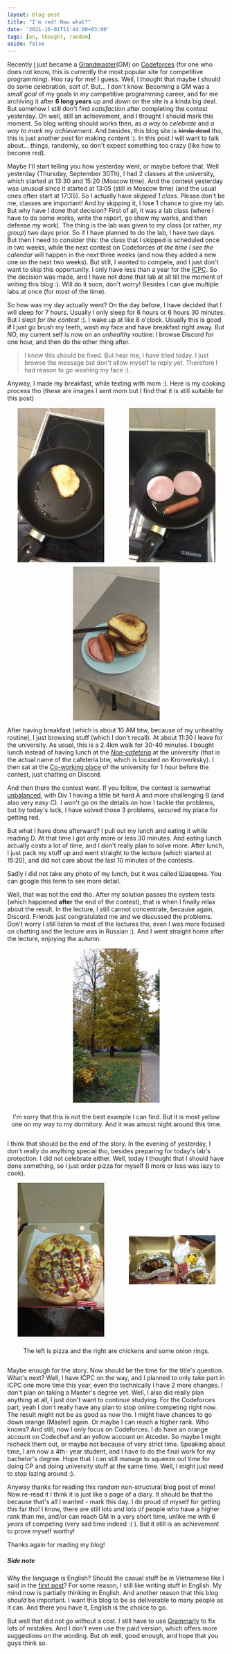 ```yaml
---
layout: blog-post
title: "I'm red! Now what?"
date: '2021-10-01T11:44:00+03:00'
tags: [en, thought, random]
aside: false
---
```


<style scope>
.image-container {
    width: 100%;
    display: flex;
    flex-flow: row wrap;
    justify-content: space-around;
    gap: 10px;
    text-align: center;
    align-items: center;
}
</style>

Recently [I][darkkcyan profile] just became a [Grandmaster][Codeforces rating
interpretation](GM) on [Codeforces] (for one who does not know, this is
currently the most popular site for competitive programming). Hoo ray for me! I
guess. Well, I thought that maybe I should do some celebration, sort of. But...
I don't know. Becoming a GM was a _small goal_ of my goals in my competitive
programming career, and for me archiving it after **6 long years** up and down
on the site is a kinda big deal. But somehow I still don't find _satisfaction_
after completing the contest yesterday. Oh well, still an achievement, and I
thought I should mark this moment. So blog writing should works then, as _a way
to celebrate_ and _a way to mark my achievement_. And besides, this blog site is
~~kinda dead~~ tho, this is just another post for making content :). In this
post I will want to talk about... things, randomly, so don't expect something
too crazy (like how to become red).

<!-- more -->

Maybe I'll start telling you how yesterday went, or maybe before that. Well
yesterday (Thursday, September 30Th), I had 2 classes at the university, which
started at 13:30 and 15:20 (Moscow time). And the contest yesterday was
_unusual_ since it started at 13:05 (still in Moscow time) (and the usual ones
often start at 17:35). So I actually have _skipped 1 class_. Please don't be me,
classes are important! And by skipping it, I lose 1 chance to give my lab.  But
why have I done that decision? First of all, it was a lab class (where I have to
do some works, write the report, go show my works, and then defense my work).
The thing is the lab was given to my class (or rather, _my group_) two days
prior.  So if I have planned to do the lab, I have two days. But then I need to
consider this: the class that I skipped is scheduled once in two weeks, while
the next contest on Codeforces _at the time I see the calendar_ will happen in
the next three weeks (and now they added a new one on the next two weeks). But
still, I wanted to compete, and I just don't want to skip this opportunity. I
only have less than a year for the [ICPC]. So the decision was made, and I have
not done that lab at all till the moment of writing this blog :).  Will do it
soon, don't worry! Besides I can give multiple labs at once (for most of the
time).

So how was my day actually went? On the day before, I have decided that I will
sleep for 7 hours. Usually I only sleep for 6 hours or 6 hours 30 minutes. But I
slept _for the contest_ :). I wake up at like 8 o'clock. Usually this is good
**if** I just go brush my teeth, wash my face and have breakfast right away. But
NO, my current self is now on an _unhealthy_ routine: I browse Discord for one
hour, and then do the other thing after.

> I know this should be fixed. But hear me, I have tried today. I just browse the
> message but don't allow myself to reply yet. Therefore I had reason to go
> washing my face :).

Anyway, I made my breakfast, while texting with mom :). Here is my cooking
process tho (these are images I sent mom but I find that it is still suitable
for this post)

<div class="image-container">
<img alt="breakfast preparation 1" src="./img/breakfast-1.jpg" width=200 />
<img alt="breakfast preparation 2" src="./img/breakfast-2.jpg" width=200 />
<img alt="the breakfast" src="./img/breakfast-3.jpg" width=200 />
</div>

After having breakfast (which is about 10 AM btw, because of my unhealthy
routine), I just browsing stuff (which I don't recall). At about 11:30 I
leave for the university. As usual, this is a 2.4km walk for 30-40 minutes. I
bought lunch instead of having lunch at the [_Non-cafeteria_][ITMO cafeteria] at
the university (that is the actual name of the cafeteria btw, which is located
on Kronverksky). I then sat at the [Co-working place][ITMO co-working] of the
university for 1 hour before the contest, just chatting on Discord.

And then there the contest went. If you follow, the contest is somewhat
[unbalanced][Codeforces round #745 downvotes], with Div 1 having a little bit
hard A and more challenging B (and also very easy C). I won't go on the details
on how I tackle the problems, but by today's luck, I have solved those 3 problems,
secured my place for getting red.

But what I have done afterward? I pull out my lunch and eating it while reading
D. At that time I got only more or less 30 minutes. And eating lunch actually
costs a lot of time, and I don't really plan to solve more. After lunch, I just
pack my stuff up and went straight to the lecture (which started at 15:20),
and did not care about the last 10 minutes of the contests.

Sadly I did not take any photo of my lunch, but it was called Шаверма. You can
google this term to see more detail.

Well, that was not the end tho. After my solution passes the system tests (which
happened **after** the end of the contest), that is when I finally relax about
the result. In the lecture, I still cannot concentrate, because again, Discord.
Friends just congratulated me and we discussed the problems. Don't worry I still
listen to most of the lectures tho, even I was more focused on chatting and the
lecture was in Russian :). And I went straight home after the lecture, enjoying
the autumn.

<div class="image-container">
<img alt="autumn tree" src="./img/autumn-tree.jpg" width=200 />
<p>
I'm sorry that this is not the best example I can find. But it is most
yellow one on my way to my dormitory. And it was almost night around this
time.
</p>
</div>

I think that should be the end of the story. In the evening of yesterday, I don't
really do anything special tho, besides preparing for today's lab's protection. I
did not celebrate either. Well, today I thought that I should have done something,
so I just order pizza for myself (I more or less was lazy to cook).

<div class="image-container">
<img alt="pizza" src="./img/pizza.jpg" width=200 />
<img alt="chicken and onion rings" src="./img/chickens-and-onion-rings.jpg" width=200 />

<p>
The left is pizza and the right are chickens and some onion rings.
</p>
</div>

Maybe enough for the story. Now should be the time for the title's question.
What's next? Well, I have ICPC on the way, and I planned to only take part in
ICPC one more time this year, even tho technically I have 2 more changes. I
don't plan on taking a Master's degree yet. Well, I also did really plan anything
at all, I just don't want to continue studying. For the Codeforces part, yeah I
don't really have any plan to stop online competing right now. The result might
not be as good as now tho. I might have chances to go down orange (Master)
again. Or maybe I can reach a higher rank. Who knows? And still, now I only focus
on Codeforces. I do have an orange account on Codechef and an yellow account on
Atcoder. So maybe I might recheck them out, or maybe not because of very strict
time. Speaking about time, I am now a 4th- year student, and I have to do the
final work for my bachelor's degree. Hope that I can still manage to squeeze out
time for doing CP and doing university stuff at the same time. Well, I might just
need to stop lazing around :).

Anyway thanks for reading this random non-structural blog post of mine! Now
re-read it I think it is just like a page of a diary. It should be that tho
because that's all I wanted - mark this day. I do proud of myself for getting
_this_ far tho! I know, there are still lots and lots of people who have a
higher rank than me, and/or can reach GM in a very short time, unlike me with _6
years_ of competing (very sad time indeed :( ). But it still is an achievement to
prove myself worthy!

Thanks again for reading my blog!


##### Side note
Why the language is English? Should the casual stuff be in Vietnamese like I
said in the [first post](./a-blog-pog.md)? For
some reason, I still like writing stuff in English. My mind now is partially
thinking in English. And another reason that this blog _should_ be important. I
want this blog to be as deliverable to many people as it can. And there you have
it, English is the choice to go.

But well that did not go without a cost. I still have to use [Grammarly] to fix
lots of mistakes. And I don't even use the paid version, which offers more
suggestions on the wording. But oh well, good enough, and hope that you guys think
so.


[darkkcyan profile]: https://codeforces.com/profile/darkkcyan
[Codeforces rating interpretation]: https://codeforces.com/blog/entry/68288
[Codeforces]: https://codeforces.com/
[ICPC]: https://en.wikipedia.org/wiki/International_Collegiate_Programming_Contest
[ITMO cafeteria]: https://student.itmo.ru/en/canteen/
[ITMO co-working]: https://student.itmo.ru/en/coworking/
[Codeforces round #745 downvotes]: https://codeforces.com/blog/entry/95478
[Grammarly]: https://app.grammarly.com/

<!-- vim: tw=80 ai nocin spell -->
